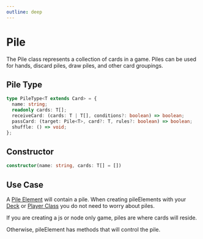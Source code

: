 ```yaml
---
outline: deep
---
```


# Pile

The Pile class represents a collection of cards in a game. Piles can be used for hands, discard piles, draw piles, and other card groupings.

## Pile Type

```typescript
type PileType<T extends Card> = {
  name: string;
  readonly cards: T[];
  receiveCard: (cards: T | T[], conditions?: boolean) => boolean;
  passCard: (target: Pile<T>, card?: T, rules?: boolean) => boolean;
  shuffle: () => void;
};
```

## Constructor

```typescript
constructor(name: string, cards: T[] = [])
```

## Use Case

A [Pile Element](/pileElement) will contain a pile. When creating pileElements with your [Deck](/deck) or [Player Class](/playerClass) you do not need to worry about piles.

If you are creating a js or node only game, piles are where cards will reside.

Otherwise, pileElement has methods that will control the pile.
